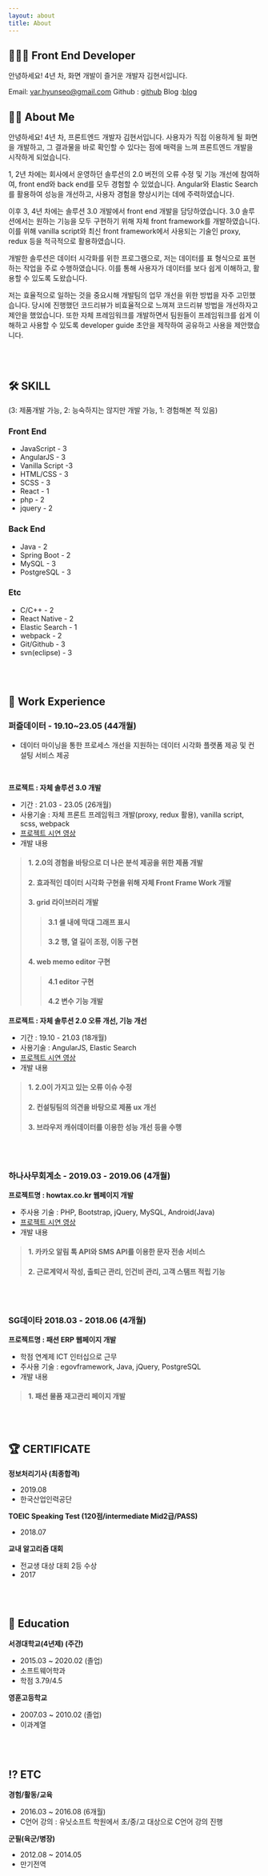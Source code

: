 ```yaml
---
layout: about
title: About
---
```

    
## 🧑🏻‍💻 Front End Developer 

안녕하세요! 4년 차, 화면 개발이 즐거운 개발자 김현서입니다.

Email: [var.hyunseo@gmail.com](var.hyunseo@gmail.com)
Github : [github](https://github.com/hyunDev)
Blog :[blog](https://writemylife.tistory)



## 🧑🏻 About Me

안녕하세요! 4년 차, 프론트엔드 개발자 김현서입니다. 사용자가 직접 이용하게 될 화면을 개발하고, 그 결과물을 바로 확인할 수 있다는 점에 매력을 느껴 프론트엔드 개발을 시작하게 되었습니다. 

1, 2년 차에는 회사에서 운영하던 솔루션의 2.0 버전의 오류 수정 및 기능 개선에 참여하여, front end와 back end를 모두 경험할 수 있었습니다. Angular와 Elastic Search를 활용하여 성능을 개선하고, 사용자 경험을 향상시키는 데에 주력하였습니다.

이후 3, 4년 차에는 솔루션 3.0 개발에서 front end 개발을 담당하였습니다. 3.0 솔루션에서는 원하는 기능을 모두 구현하기 위해 자체 front framework를 개발하였습니다. 이를 위해 vanilla script와 최신 front framework에서 사용되는 기술인 proxy, redux 등을 적극적으로 활용하였습니다.

개발한 솔루션은 데이터 시각화를 위한 프로그램으로, 저는 데이터를 표 형식으로 표현하는 작업을 주로 수행하였습니다. 이를 통해 사용자가 데이터를 보다 쉽게 이해하고, 활용할 수 있도록 도왔습니다.

저는 효율적으로 일하는 것을 중요시해 개발팀의 업무 개선을 위한 방법을 자주 고민했습니다. 당시에 진행했던 코드리뷰가 비효율적으로 느껴져 코드리뷰 방법을 개선하자고 제안을 했었습니다. 또한 자체 프레임워크를 개발하면서 팀원들이 프레임워크를 쉽게 이해하고 사용할 수 있도록 developer guide 초안을 제작하여 공유하고 사용을 제안했습니다.

<br>
<br>

## 🛠️ SKILL
(3: 제품개발 가능, 2: 능숙하지는 않지만 개발 가능, 1: 경험해본 적 있음)
### Front End
* JavaScript - 3
* AngularJS - 3
* Vanilla Script -3
* HTML/CSS - 3
* SCSS - 3
* React - 1
* php - 2
* jquery - 2
### Back End
* Java - 2
* Spring Boot - 2
* MySQL - 3
* PostgreSQL - 3
### Etc
* C/C++ - 2
* React Native - 2
* Elastic Search - 1
* webpack - 2
* Git/Github - 3
* svn(eclipse) - 3



<br>
<br>

## 💼 Work Experience

### 퍼즐데이터 - 19.10~23.05 (44개월) 

- 데이터 마이닝을 통한 프로세스 개선을 지원하는 데이터 시각화 플랫폼 제공 및 컨설팅 서비스 제공

<br>

**프로젝트 : 자체 솔루션 3.0 개발**

- 기간 : 21.03 - 23.05 (26개월)
- 사용기술 : 자체 프론트 프레임워크 개발(proxy, redux 활용), vanilla script, scss, webpack
- [프로젝트 시연 영상](https://www.youtube.com/watch?v=UxOh1jiwZMk)
- 개발 내용
> #### 1. 2.0의 경험을 바탕으로 더 나은 분석 제공을 위한 제품 개발
> #### 2. 효과적인 데이터 시각화 구현을 위해 자체 Front Frame Work 개발
> #### 3. grid 라이브러리 개발 
>   > #### 3.1 셀 내에 막대 그래프 표시
>   > #### 3.2 행, 열 길이 조정, 이동 구현
> #### 4. web memo editor 구현
>   > #### 4.1 editor 구현
>   > #### 4.2 변수 기능 개발

**프로젝트 : 자체 솔루션 2.0 오류 개선, 기능 개선**

- 기간 : 19.10 - 21.03 (18개월)
- 사용기술 : AngularJS, Elastic Search
- [프로젝트 시연 영상](https://www.youtube.com/watch?v=7FyYIkmuPQA)
- 개발 내용
> #### 1. 2.0이 가지고 있는 오류 이슈 수정
> #### 2. 컨설팅팀의 의견을 바탕으로 제품 ux 개선
> #### 3. 브라우저 캐쉬데이터를 이용한 성능 개선 등을 수행

<br>
<br>

### 하나사무회계소 - 2019.03 - 2019.06 (4개월)

**프로젝트명 : howtax.co.kr 웹페이지 개발**
- 주사용 기술 : PHP, Bootstrap, jQuery, MySQL, Android(Java)
- [프로젝트 시연 영상](https://www.youtube.com/watch?v=KpAL2htK1w4)
- 개발 내용
> #### 1. 카카오 알림 톡 API와 SMS API를 이용한 문자 전송 서비스
> #### 2. 근로계약서 작성, 출퇴근 관리, 인건비 관리, 고객 스탬프 적립 기능


<br>
<br>

### SG데이타 2018.03 - 2018.06 (4개월)

**프로젝트명 : 패션 ERP 웹페이지 개발**
- 학점 연계제 ICT 인터십으로 근무
- 주사용 기술 : egovframework, Java, jQuery, PostgreSQL
- 개발 내용
> #### 1. 패션 물품 재고관리 페이지 개발

<br>
<br>

## 🏆 CERTIFICATE

**정보처리기사 (최종합격)**

- 2019.08
- 한국산업인력공단

**TOEIC Speaking Test (120점/intermediate Mid2급/PASS)**

- 2018.07

**교내 알고리즘 대회**
- 전교생 대상 대회 2등 수상
- 2017

<br>
<br>

## 🏫 Education

**서경대학교(4년제) (주간)**

- 2015.03 ~ 2020.02 (졸업)
- 소프트웨어학과
- 학점 3.79/4.5

**영훈고등학교**

- 2007.03 ~ 2010.02 (졸업)
- 이과계열


<br>
<br>

## ⁉ ETC
**경험/활동/교육**

- 2016.03 ~ 2016.08 (6개월)
- C언어 강의 : 유닛소프트 학원에서 초/중/고 대상으로 C언어 강의 진행

**군필(육군/병장)**

- 2012.08 ~ 2014.05
- 만기전역


<br>
<br>


